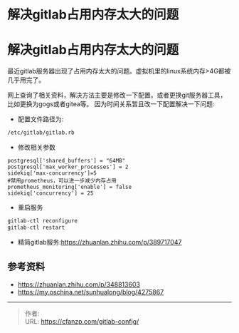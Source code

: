 # 解决gitlab占用内存太大的问题

# 解决gitlab占用内存太大的问题
最近gitlab服务器出现了占用内存太大的问题。虚拟机里的linux系统内存>4G都被几乎用完了。

网上查询了相关资料，解决方法主要是修改一下配置。或者更换git服务器工具，比如更换为gogs或者gitea等。
因为时间关系暂且改一下配置解决一下问题:

- 配置文件路径为:
```bash
/etc/gitlab/gitlab.rb
```

- 修改相关参数
```
postgresql['shared_buffers'] = "64MB"
postgresql['max_worker_processes'] = 2
sidekiq['max-concurrency']=5
#禁用prometheus，可以进一步减少内存占用
prometheus_monitoring['enable'] = false
sidekiq['concurrency'] = 25
```

- 重启服务
```bash
gitlab-ctl reconfigure
gitlab-ctl restart
```

- 精简gitlab服务:https://zhuanlan.zhihu.com/p/389717047

## 参考资料
- https://zhuanlan.zhihu.com/p/348813603
- https://my.oschina.net/sunhualong/blog/4275867


---

> 作者:   
> URL: https://cfanzp.com/gitlab-config/  

